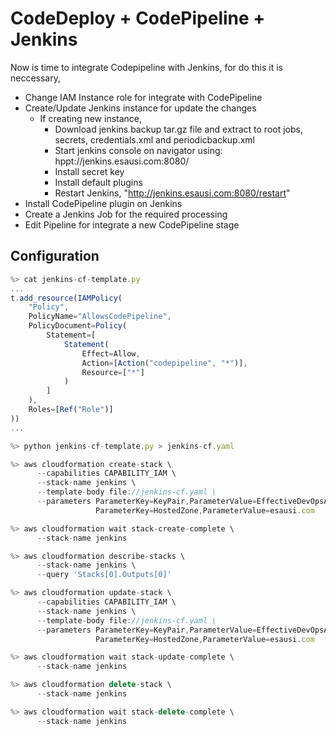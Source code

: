 # CodeDeploy + CodePipeline + Jenkins
Now is time to integrate Codepipeline with Jenkins, for do this it is neccessary,
- Change IAM Instance role for integrate with CodePipeline
- Create/Update Jenkins instance for update the changes
  - If creating new instance, 
    - Download jenkins backup tar.gz file and extract to root jobs, secrets, credentials.xml and periodicbackup.xml 
    - Start jenkins console on navigator using: hppt://jenkins.esausi.com:8080/
    - Install secret key
    - Install default plugins
    - Restart Jenkins, "http://jenkins.esausi.com:8080/restart"
- Install CodePipeline plugin on Jenkins
- Create a Jenkins Job for the required processing
- Edit Pipeline for integrate a new CodePipeline stage

## Configuration

```js
%> cat jenkins-cf-template.py
...
t.add_resource(IAMPolicy(
    "Policy",
    PolicyName="AllowsCodePipeline",
    PolicyDocument=Policy(
        Statement=[
            Statement(
                Effect=Allow,
                Action=[Action("codepipeline", "*")],
                Resource=["*"]
            )
        ]
    ),
    Roles=[Ref("Role")]
))
...

%> python jenkins-cf-template.py > jenkins-cf.yaml

%> aws cloudformation create-stack \
      --capabilities CAPABILITY_IAM \
      --stack-name jenkins \
      --template-body file://jenkins-cf.yaml \
      --parameters ParameterKey=KeyPair,ParameterValue=EffectiveDevOpsAWS \
                   ParameterKey=HostedZone,ParameterValue=esausi.com

%> aws cloudformation wait stack-create-complete \
      --stack-name jenkins

%> aws cloudformation describe-stacks \
      --stack-name jenkins \
      --query 'Stacks[0].Outputs[0]'

%> aws cloudformation update-stack \
      --capabilities CAPABILITY_IAM \
      --stack-name jenkins \
      --template-body file://jenkins-cf.yaml \
      --parameters ParameterKey=KeyPair,ParameterValue=EffectiveDevOpsAWS \
                   ParameterKey=HostedZone,ParameterValue=esausi.com

%> aws cloudformation wait stack-update-complete \
      --stack-name jenkins    

%> aws cloudformation delete-stack \
      --stack-name jenkins 

%> aws cloudformation wait stack-delete-complete \
      --stack-name jenkins  
```

